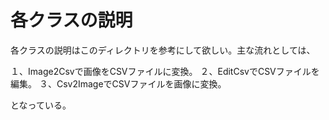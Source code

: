 # 各クラスの説明

各クラスの説明はこのディレクトリを参考にして欲しい。主な流れとしては、

１、Image2Csvで画像をCSVファイルに変換。
２、EditCsvでCSVファイルを編集。
３、Csv2ImageでCSVファイルを画像に変換。

となっている。

